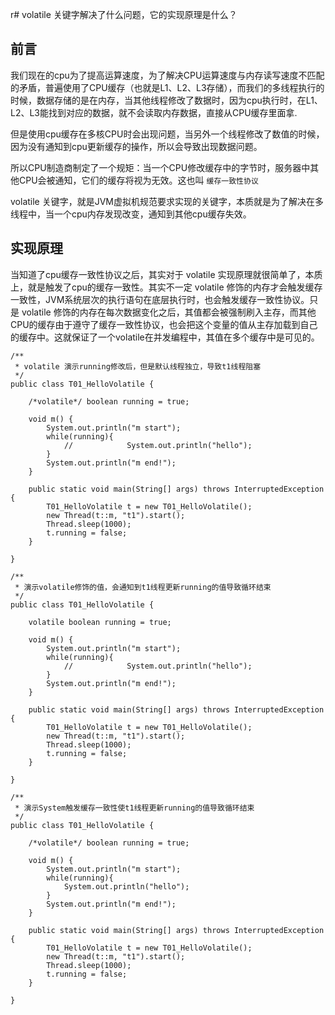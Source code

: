 r# volatile 关键字解决了什么问题，它的实现原理是什么？

## 前言

我们现在的cpu为了提高运算速度，为了解决CPU运算速度与内存读写速度不匹配的矛盾，普遍使用了CPU缓存（也就是L1、L2、L3存储），而我们的多线程执行的时候，数据存储的是在内存，当其他线程修改了数据时，因为cpu执行时，在L1、L2、L3能找到对应的数据，就不会读取内存数据，直接从CPU缓存里面拿.

但是使用cpu缓存在多核CPU时会出现问题，当另外一个线程修改了数值的时候，因为没有通知到cpu更新缓存的操作，所以会导致出现数据问题。

所以CPU制造商制定了一个规矩：当一个CPU修改缓存中的字节时，服务器中其他CPU会被通知，它们的缓存将视为无效。这也叫 `缓存一致性协议`

volatile 关键字，就是JVM虚拟机规范要求实现的关键字，本质就是为了解决在多线程中，当一个cpu内存发现改变，通知到其他cpu缓存失效。

## 实现原理

当知道了cpu缓存一致性协议之后，其实对于 volatile 实现原理就很简单了，本质上，就是触发了cpu的缓存一致性。其实不一定 volatile 修饰的内存才会触发缓存一致性，JVM系统层次的执行语句在底层执行时，也会触发缓存一致性协议。只是 volatile 修饰的内存在每次数据变化之后，其值都会被强制刷入主存，而其他CPU的缓存由于遵守了缓存一致性协议，也会把这个变量的值从主存加载到自己的缓存中。这就保证了一个volatile在并发编程中，其值在多个缓存中是可见的。

```
/**
 * volatile 演示running修改后，但是默认线程独立，导致t1线程阻塞
 */
public class T01_HelloVolatile {

    /*volatile*/ boolean running = true;

    void m() {
        System.out.println("m start");
        while(running){
            //            System.out.println("hello");
        }
        System.out.println("m end!");
    }

    public static void main(String[] args) throws InterruptedException {
        T01_HelloVolatile t = new T01_HelloVolatile();
        new Thread(t::m, "t1").start();
        Thread.sleep(1000);
        t.running = false;
    }

}
```

```
/**
 * 演示volatile修饰的值，会通知到t1线程更新running的值导致循环结束
 */
public class T01_HelloVolatile {

    volatile boolean running = true;

    void m() {
        System.out.println("m start");
        while(running){
            //            System.out.println("hello");
        }
        System.out.println("m end!");
    }

    public static void main(String[] args) throws InterruptedException {
        T01_HelloVolatile t = new T01_HelloVolatile();
        new Thread(t::m, "t1").start();
        Thread.sleep(1000);
        t.running = false;
    }

}
```

```
/**
 * 演示System触发缓存一致性使t1线程更新running的值导致循环结束
 */
public class T01_HelloVolatile {

    /*volatile*/ boolean running = true;

    void m() {
        System.out.println("m start");
        while(running){
            System.out.println("hello");
        }
        System.out.println("m end!");
    }

    public static void main(String[] args) throws InterruptedException {
        T01_HelloVolatile t = new T01_HelloVolatile();
        new Thread(t::m, "t1").start();
        Thread.sleep(1000);
        t.running = false;
    }

}
```



